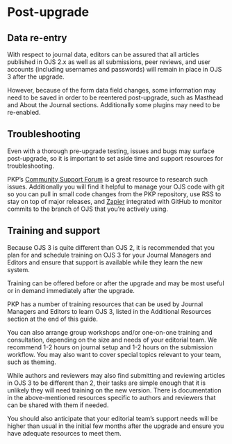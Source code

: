 # Post-upgrade

## Data re-entry
With respect to journal data, editors can be assured that all articles published in OJS 2.x as well as all submissions, peer reviews, and user accounts (including usernames and passwords) will remain in place in OJS 3 after the upgrade. 

However, because of the form data field changes, some information may need to be saved in order to be reentered post-upgrade, such as Masthead and About the Journal sections. Additionally some plugins may need to be re-enabled. 

## Troubleshooting 
Even with a thorough pre-upgrade testing, issues and bugs may surface post-upgrade, so it is important to set aside time and support resources for troubleshooting.

PKP’s [Community Support Forum](https://forum.pkp.sfu.ca/) is a great resource to research such issues. Additionally you will find it helpful to manage your OJS code with git so you can pull in small code changes from the PKP repository, use RSS to stay on top of major releases, and [Zapier](https://zapier.com/apps/github/integrations/email/11485/get-emails-with-new-github-commits) integrated with GitHub to monitor commits to the branch of OJS that you’re actively using.

## Training and support
Because OJS 3 is quite different than OJS 2, it is recommended that you plan for and schedule training on OJS 3 for your Journal Managers and Editors and ensure that support is available while they learn the new system. 

Training can be offered before or after the upgrade and may be most useful or in demand immediately after the upgrade.

PKP has a number of training resources that can be used by Journal Managers and Editors to learn OJS 3, listed in the Additional Resources section at the end of this guide.


You can also arrange group workshops and/or one-on-one training and consultation, depending on the size and needs of your editorial team. We recommend 1-2 hours on journal setup and 1-2 hours on the submission workflow. You may also want to cover special topics relevant to your team, such as theming. 

While authors and reviewers may also find submitting and reviewing articles in OJS 3 to be different than 2, their tasks are simple enough that it is unlikely they will need training on the new version. There is documentation in the above-mentioned resources specific to authors and reviewers that can be shared with them if needed.  

You should also anticipate that your editorial team’s support needs will be higher than usual in the initial few months after the upgrade and ensure you have adequate resources to meet them. 

